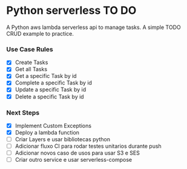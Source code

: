 # Python serverless TO DO

A Python aws lambda serverless api to manage tasks.
A simple TODO CRUD example to practice.

### Use Case Rules

- [x] Create Tasks
- [x] Get all Tasks
- [x] Get a specific Task by id
- [x] Complete a specific Task by id
- [x] Update a specific Task by id
- [x] Delete a specific Task by id

### Next Steps

- [x] Implement Custom Exceptions
- [x] Deploy a lambda function
- [ ] Criar Layers e usar bibliotecas python
- [ ] Adicionar fluxo CI para rodar testes unitarios durante push
- [ ] Adicionar novos caso de usos para usar S3 e SES
- [ ] Criar outro service e usar serverless-compose
